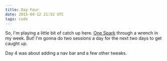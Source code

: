 ```yaml
---
title: Day Four
date: 2015-04-12 21:52 UTC
tags: code
---
```


So, I'm playing a little bit of catch up here. [One Spark](http://beonespark.com) through a wrench in my week. But! I'm gonna do two sessions a day for the next two days to get caught up.

Day 4 was about adding a nav bar and a few other tweaks.
